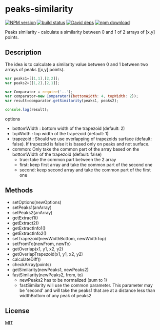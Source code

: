 # peaks-similarity

  [![NPM version][npm-image]][npm-url]
  [![build status][travis-image]][travis-url]
  [![David deps][david-image]][david-url]
  [![npm download][download-image]][download-url]

Peaks similarity - calculate a similarity between 0 and 1  of 2 arrays of [x,y] points.

## Description

The idea is to calculate a similarity value between 0 and 1 between two arrays of peaks ([x,y] points).

```javascript
var peaks1=[[1,1],[2,2]];
var peaks2=[[1,2],[2,1]];

var Comparator = require('..');
var comparator=new Comparator({bottomWidth: 4, topWidth: 2});
var result=comparator.getSimilarity(peaks1, peaks2);

console.log(result);
```

options
 * bottomWidth : bottom width of the trapezoid (default: 2)
 * topWidth : top width of the trapezoid (default: 1)
 * trapezoid : Should we use overlapping of trapezoids surface (default: false). If trapezoid is false it is based only on peaks and not surface.
 * common: Only take the common part of the array based on the bottomWidth of the trapezoid (default: false)
   * true: take the common part between the 2 array
   * first: keep first array and take the common part of the second one
   * second: keep second array and take the common part of the first one

## Methods

* setOptions(newOptions)
* setPeaks1(anArray)
* setPeaks2(anArray)
* getExtract1()
* getExtract2()
* getExtractInfo1()
* getExtractInfo2()
* setTrapezoid(newWidthBottom, newWidthTop)
* setFromTo(newFrom, newTo)
* getOverlap(x1, y1, x2, y2)
* getOverlapTrapezoid(x1, y1, x2, y2)
* calculateDiff()
* checkArray(points)
* getSimilarity(newPeaks1, newPeaks2)
* fastSimilarity(newPeaks2, from, to)
  * newPeaks2 has to be normalized (sum to 1)
  * fastSimilarity will use the common parameter. This parameter
    may be 'second' and will take the peaks1 that are at a distance less
    than widthBottom of any peak of peaks2

## License

  [MIT](./LICENSE)

[npm-image]: https://img.shields.io/npm/v/peaks-similarity.svg?style=flat-square
[npm-url]: https://www.npmjs.com/package/peaks-similarity
[travis-image]: https://img.shields.io/travis/cheminfo-js/peaks-similarity/master.svg?style=flat-square
[travis-url]: https://travis-ci.org/cheminfo-js/peaks-similarity
[david-image]: https://img.shields.io/david/cheminfo-js/peaks-similarity.svg?style=flat-square
[david-url]: https://david-dm.org/cheminfo-js/peaks-similarity
[download-image]: https://img.shields.io/npm/dm/peaks-similarity.svg?style=flat-square
[download-url]: https://www.npmjs.com/package/peaks-similarity
